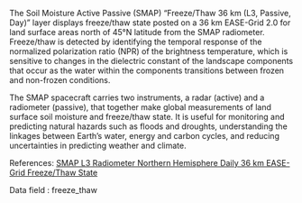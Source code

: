 The Soil Moisture Active Passive (SMAP) “Freeze/Thaw 36 km (L3, Passive, Day)” layer displays freeze/thaw state posted on a 36 km EASE-Grid 2.0 for land surface areas north of 45°N latitude from the SMAP radiometer. Freeze/thaw is detected by identifying the temporal response of the normalized polarization ratio (NPR) of the brightness temperature, which is sensitive to changes in the dielectric constant of the landscape components that occur as the water within the components transitions between frozen and non-frozen conditions.

The SMAP spacecraft carries two instruments, a radar (active) and a radiometer (passive), that together make global measurements of land surface soil moisture and freeze/thaw state. It is useful for monitoring and predicting natural hazards such as floods and droughts, understanding the linkages between Earth’s water, energy and carbon cycles, and reducing uncertainties in predicting weather and climate.

References: [SMAP L3 Radiometer Northern Hemisphere Daily 36 km EASE-Grid Freeze/Thaw State](https://nsidc.org/data/spl3ftp)

Data field : freeze_thaw
